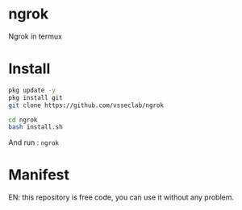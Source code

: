 # ngrok
Ngrok in termux 

# Install
```bash
pkg update -y
pkg install git
git clone https://github.com/vsseclab/ngrok

cd ngrok
bash install.sh
```

And run : `ngrok`

# Manifest


EN: this repository is free code, you can use it without any problem.
